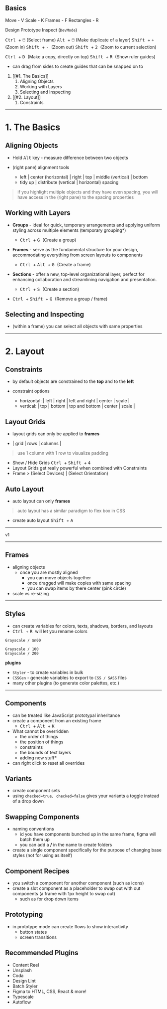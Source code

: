 ## Basics

Move - V
Scale - K
Frames - F
Rectangles - R

Design
Prototype
Inspect (`DevMode`)

<kbd> Ctrl </kbd> + 🖱️ (Select frame)
<kbd> Alt </kbd>  + 🖱️ (Make duplicate of a layer)
<kbd> Shift </kbd> + <kbd> + </kbd> (Zoom in)
<kbd> Shift </kbd> + <kbd> - </kbd> (Zoom out)
<kbd> Shift </kbd> + <kbd> 2 </kbd> (Zoom to current selection)

<kbd> Ctrl </kbd> + <kbd> D </kbd> (Make a copy, directly on top)
<kbd> Shift </kbd> + <kbd> R </kbd> (Show ruler guides)
- can drag from sides to create guides that can be snapped on to

1. [[#1. The Basics]]
	1. Aligning Objects
	2. Working with Layers
	3. Selecting and Inspecting
2. [[#2. Layout]]
	1. Constraints

---
# 1. The Basics
## Aligning Objects

- Hold <kbd>Alt</kbd> key - measure difference between two objects

- (right pane) alignment tools
	- left | center (horizontal) | right | top | middle (vertical) | bottom
	- tidy up | distribute (vertical | horizontal) spacing

> if you highlight multiple objects and they have even spacing, you will have access in the (right pane) to the spacing properties

## Working with Layers
- **Groups** - ideal for quick, temporary arrangements and applying uniform styling across multiple elements (temporary grouping*)
	- <kbd> Ctrl </kbd> + <kbd> G </kbd> (Create a group)

- **Frames** - serve as the fundamental structure for your design, accommodating everything from screen layouts to components
	- <kbd> Ctrl </kbd> + <kbd> Alt </kbd> + <kbd> G </kbd> (Create a frame)

- **Sections** - offer a new, top-level organizational layer, perfect for enhancing collaboration and streamlining navigation and presentation.
	- <kbd> Ctrl </kbd> + <kbd> S </kbd> (Create a section)

- <kbd> Ctrl </kbd> + <kbd> Shift </kbd> + <kbd> G </kbd> (Remove a group / frame)

## Selecting and Inspecting
- (within a frame) you can select all objects with same properties
---
# 2. Layout

## Constraints
- by default objects are constrained to the **top** and to the **left**

- constraint options
	- horizontal: | left | right | left and right | center | scale |
	- vertical: | top | bottom | top and bottom | center | scale |

## Layout Grids
- layout grids can only be applied to **frames**

- | grid | rows | columns |

> use 1 column with 1 row to visualize padding

- Show / Hide Grids <kbd> Ctrl </kbd> + <kbd> Shift </kbd> + <kbd> 4 </kbd> 
- Layout Grids get really powerful when combined with Constraints
- Frame > (Select Devices) | (Select Orientation)

## Auto Layout
- auto layout can only **frames**

> auto layout has a similar paradigm to flex box in CSS
 
- create auto layout <kbd> Shift </kbd> + <kbd> A </kbd>




--- 
v1

---  


## Frames
- aligning objects
	- once you are mostly aligned
		- you can move objects together
		- once dragged will make copies with same spacing
		- you can swap items by there center (pink circle)
- scale vs re-sizing

---
## Styles

- can create variables for colors, texts, shadows, borders, and layouts
- <kbd> Ctrl </kbd> + <kbd> R </kbd> will let you rename colors
```
Grayscale / $n00

Grayscale / 100
Grayscale / 200
```

 **plugins**
 - `Styler` -  to create variables in bulk
 - `CSSGen` - generate variables to export to `CSS / SASS` files
 - many other plugins (to generate color palettes, etc.)


---

## Components
- can be treated like JavaScript prototypal inheritance
- create a component from an existing frame
	- <kbd> Ctrl </kbd> + <kbd> Alt </kbd> + <kbd> K </kbd>
- What cannot be overridden
	- the order of things
	- the position of things
	- constraints
	- the bounds of text layers
	- adding new stuff*
- can right click to reset all overrides


## Variants
- create component sets
- using `checked=true, checked=false` gives your variants a toggle instead of a drop down

## Swapping Components
- naming conventions
	- id you have components bunched up in the same frame, figma will batch them up
	- you can add a **/** in the name to create folders
- create a single component specifically for the purpose of changing base styles (not for using as itself)


## Component Recipes
- you switch a component for another component (such as icons)
- create a slot component as a placeholder to swap out with out components (a frame with 1px height to swap out)
	- such as for drop down items

## Prototyping
- in prototype mode can create flows to show interactivity
	- button states
	- screen transitions

## Recommended Plugins
- Content Reel
- Unsplash
- Coda
- Design Lint
- Batch Styler
- Figma to HTML, CSS, React & more!
- Typescale
- Autoflow